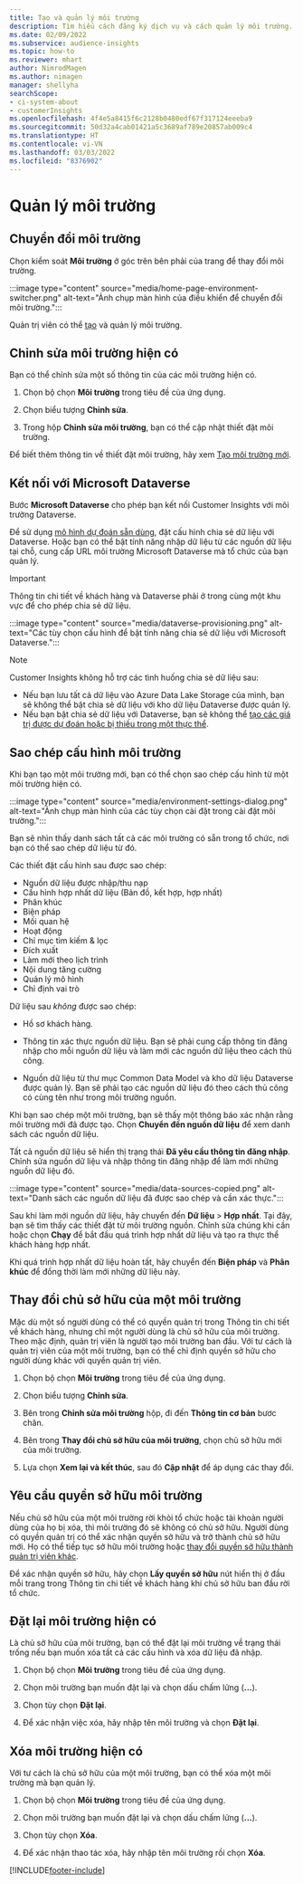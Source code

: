 ```yaml
---
title: Tạo và quản lý môi trường
description: Tìm hiểu cách đăng ký dịch vụ và cách quản lý môi trường.
ms.date: 02/09/2022
ms.subservice: audience-insights
ms.topic: how-to
ms.reviewer: mhart
author: NimrodMagen
ms.author: nimagen
manager: shellyha
searchScope:
- ci-system-about
- customerInsights
ms.openlocfilehash: 4f4e5a8415f6c2128b0480edf67f317124eeeba9
ms.sourcegitcommit: 50d32a4cab01421a5c3689af789e20857ab009c4
ms.translationtype: HT
ms.contentlocale: vi-VN
ms.lasthandoff: 03/03/2022
ms.locfileid: "8376902"
---
```

# <a name="manage-environments"></a>Quản lý môi trường

## <a name="switch-environments"></a>Chuyển đổi môi trường

Chọn kiểm soát **Môi trường** ở góc trên bên phải của trang để thay đổi môi trường.

:::image type="content" source="media/home-page-environment-switcher.png" alt-text="Ảnh chụp màn hình của điều khiển để chuyển đổi môi trường.":::

Quản trị viên có thể [tạo](create-environment.md) và quản lý môi trường.

## <a name="edit-an-existing-environment"></a>Chỉnh sửa môi trường hiện có

Bạn có thể chỉnh sửa một số thông tin của các môi trường hiện có.

1.  Chọn bộ chọn **Môi trường** trong tiêu đề của ứng dụng.

2.  Chọn biểu tượng **Chỉnh sửa**.

3. Trong hộp **Chỉnh sửa môi trường**, bạn có thể cập nhật thiết đặt môi trường.

Để biết thêm thông tin về thiết đặt môi trường, hãy xem [Tạo môi trường mới](create-environment.md).

## <a name="connect-to-microsoft-dataverse"></a>Kết nối với Microsoft Dataverse
   
Bước **Microsoft Dataverse** cho phép bạn kết nối Customer Insights với môi trường Dataverse.

Để sử dụng [mô hình dự đoán sẵn dùng](predictions-overview.md#out-of-box-models), đặt cấu hình chia sẻ dữ liệu với Dataverse. Hoặc bạn có thể bật tính năng nhập dữ liệu từ các nguồn dữ liệu tại chỗ, cung cấp URL môi trường Microsoft Dataverse mà tổ chức của bạn quản lý.

> [!IMPORTANT]
> Thông tin chi tiết về khách hàng và Dataverse phải ở trong cùng một khu vực để cho phép chia sẻ dữ liệu.

:::image type="content" source="media/dataverse-provisioning.png" alt-text="Các tùy chọn cấu hình để bật tính năng chia sẻ dữ liệu với Microsoft Dataverse.":::

> [!NOTE]
> Customer Insights không hỗ trợ các tình huống chia sẻ dữ liệu sau:
> - Nếu bạn lưu tất cả dữ liệu vào Azure Data Lake Storage của mình, bạn sẽ không thể bật chia sẻ dữ liệu với kho dữ liệu Dataverse được quản lý.
> - Nếu bạn bật chia sẻ dữ liệu với Dataverse, bạn sẽ không thể [tạo các giá trị được dự đoán hoặc bị thiếu trong một thực thể](predictions.md).

## <a name="copy-the-environment-configuration"></a>Sao chép cấu hình môi trường

Khi bạn tạo một môi trường mới, bạn có thể chọn sao chép cấu hình từ một môi trường hiện có. 

:::image type="content" source="media/environment-settings-dialog.png" alt-text="Ảnh chụp màn hình của các tùy chọn cài đặt trong cài đặt môi trường.":::

Bạn sẽ nhìn thấy danh sách tất cả các môi trường có sẵn trong tổ chức, nơi bạn có thể sao chép dữ liệu từ đó.

Các thiết đặt cấu hình sau được sao chép:

- Nguồn dữ liệu được nhập/thu nạp
- Cấu hình hợp nhất dữ liệu (Bản đồ, kết hợp, hợp nhất)
- Phân khúc
- Biện pháp
- Mối quan hệ
- Hoạt động
- Chỉ mục tìm kiếm & lọc
- Đích xuất
- Làm mới theo lịch trình
- Nội dung tăng cường
- Quản lý mô hình
- Chỉ định vai trò

Dữ liệu sau *không* được sao chép:

- Hồ sơ khách hàng.
- Thông tin xác thực nguồn dữ liệu. Bạn sẽ phải cung cấp thông tin đăng nhập cho mỗi nguồn dữ liệu và làm mới các nguồn dữ liệu theo cách thủ công.

- Nguồn dữ liệu từ thư mục Common Data Model và kho dữ liệu Dataverse được quản lý. Bạn sẽ phải tạo các nguồn dữ liệu đó theo cách thủ công có cùng tên như trong môi trường nguồn.

Khi bạn sao chép một môi trường, bạn sẽ thấy một thông báo xác nhận rằng môi trường mới đã được tạo. Chọn **Chuyển đến nguồn dữ liệu** để xem danh sách các nguồn dữ liệu.

Tất cả nguồn dữ liệu sẽ hiển thị trạng thái **Đã yêu cầu thông tin đăng nhập**. Chỉnh sửa nguồn dữ liệu và nhập thông tin đăng nhập để làm mới những nguồn dữ liệu đó.

:::image type="content" source="media/data-sources-copied.png" alt-text="Danh sách các nguồn dữ liệu đã được sao chép và cần xác thực.":::

Sau khi làm mới nguồn dữ liệu, hãy chuyển đến **Dữ liệu** > **Hợp nhất**. Tại đây, bạn sẽ tìm thấy các thiết đặt từ môi trường nguồn. Chỉnh sửa chúng khi cần hoặc chọn **Chạy** để bắt đầu quá trình hợp nhất dữ liệu và tạo ra thực thể khách hàng hợp nhất.

Khi quá trình hợp nhất dữ liệu hoàn tất, hãy chuyển đến **Biện pháp** và **Phân khúc** để đồng thời làm mới những dữ liệu này.

## <a name="change-the-owner-of-an-environment"></a>Thay đổi chủ sở hữu của một môi trường

Mặc dù một số người dùng có thể có quyền quản trị trong Thông tin chi tiết về khách hàng, nhưng chỉ một người dùng là chủ sở hữu của môi trường. Theo mặc định, quản trị viên là người tạo môi trường ban đầu. Với tư cách là quản trị viên của một môi trường, bạn có thể chỉ định quyền sở hữu cho người dùng khác với quyền quản trị viên.

1. Chọn bộ chọn **Môi trường** trong tiêu đề của ứng dụng.

1. Chọn biểu tượng **Chỉnh sửa**.

1. Bên trong **Chỉnh sửa môi trường** hộp, đi đến **Thông tin cơ bản** bươc chân.

1. Bên trong **Thay đổi chủ sở hữu của môi trường**, chọn chủ sở hữu mới của môi trường.  

1. Lựa chọn **Xem lại và kết thúc**, sau đó **Cập nhật** để áp dụng các thay đổi. 

## <a name="claim-ownership-of-an-environment"></a>Yêu cầu quyền sở hữu môi trường

Nếu chủ sở hữu của một môi trường rời khỏi tổ chức hoặc tài khoản người dùng của họ bị xóa, thì môi trường đó sẽ không có chủ sở hữu. Người dùng có quyền quản trị có thể xác nhận quyền sở hữu và trở thành chủ sở hữu mới. Họ có thể tiếp tục sở hữu môi trường hoặc [thay đổi quyền sở hữu thành quản trị viên khác](#change-the-owner-of-an-environment). 

Để xác nhận quyền sở hữu, hãy chọn **Lấy quyền sở hữu** nút hiển thị ở đầu mỗi trang trong Thông tin chi tiết về khách hàng khi chủ sở hữu ban đầu rời tổ chức.

## <a name="reset-an-existing-environment"></a>Đặt lại môi trường hiện có

Là chủ sở hữu của môi trường, bạn có thể đặt lại môi trường về trạng thái trống nếu bạn muốn xóa tất cả các cấu hình và xóa dữ liệu đã nhập.

1.  Chọn bộ chọn **Môi trường** trong tiêu đề của ứng dụng. 

2.  Chọn môi trường bạn muốn đặt lại và chọn dấu chấm lửng (**...**). 

3. Chọn tùy chọn **Đặt lại**. 

4.  Để xác nhận việc xóa, hãy nhập tên môi trường và chọn **Đặt lại**.

## <a name="delete-an-existing-environment"></a>Xóa môi trường hiện có

Với tư cách là chủ sở hữu của một môi trường, bạn có thể xóa một môi trường mà bạn quản lý.

1.  Chọn bộ chọn **Môi trường** trong tiêu đề của ứng dụng.

2.  Chọn môi trường bạn muốn đặt lại và chọn dấu chấm lửng (**...**). 

3. Chọn tùy chọn **Xóa**. 

4.  Để xác nhận thao tác xóa, hãy nhập tên môi trường rồi chọn **Xóa**.


[!INCLUDE[footer-include](../includes/footer-banner.md)]
